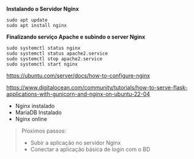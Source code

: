 
**Instalando o Servidor Nginx**
```
sudo apt update
sudo apt install nginx
```

**Finalizando serviço Apache e subindo o server Nginx**
```
sudo systemctl status nginx
sudo systemctl status apache2.service
sudo systemctl stop apache2.service
sudo systemctl start nginx
```

https://ubuntu.com/server/docs/how-to-configure-nginx

https://www.digitalocean.com/community/tutorials/how-to-serve-flask-applications-with-gunicorn-and-nginx-on-ubuntu-22-04

- Nginx instalado
- MariaDB Instalado
- Nginx online

> Pŕoximos passos:
> - Subir a aplicação no servidor Nginx
> - Conectar a aplicação básica de login com o BD